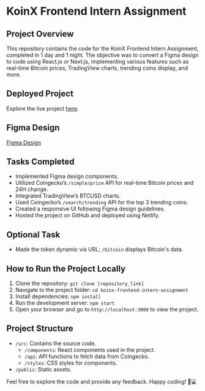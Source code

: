 # KoinX Frontend Intern Assignment

## Project Overview

This repository contains the code for the KoinX Frontend Intern Assignment, completed in 1 day and 1 night. The objective was to convert a Figma design to code using React.js or Next.js, implementing various features such as real-time Bitcoin prices, TradingView charts, trending coins display, and more.

## Deployed Project

Explore the live project [here]([insert-your-deployed-link-here](https://jolly-sopapillas-6c18a2.netlify.app/)).
## Figma Design

[Figma Design](https://www.figma.com/file/VRj5MqVPoQdj5N7AwmYc98/KoinX---Frontend-Intern-Assignment?type=design&node-id=0-1&mode=design&t=x8gdUiF5gA3sjRd3-0)

## Tasks Completed

- Implemented Figma design components.
- Utilized Coingecko’s `/simple/price` API for real-time Bitcoin prices and 24H change.
- Integrated TradingView’s BTCUSD charts.
- Used Coingecko’s `/search/trending` API for the top 3 trending coins.
- Created a responsive UI following Figma design guidelines.
- Hosted the project on GitHub and deployed using Netlify.

## Optional Task

- Made the token dynamic via URL; `/bitcoin` displays Bitcoin's data.

## How to Run the Project Locally

1. Clone the repository: `git clone [repository_link]`
2. Navigate to the project folder: `cd koinx-frontend-intern-assignment`
3. Install dependencies: `npm install`
4. Run the development server: `npm start`
5. Open your browser and go to `http://localhost:3000` to view the project.

## Project Structure

- `/src`: Contains the source code.
  - `/components`: React components used in the project.
  - `/api`: API functions to fetch data from Coingecko.
  - `/styles`: CSS styles for components.
- `/public`: Static assets.


Feel free to explore the code and provide any feedback. Happy coding! 🚀💻
